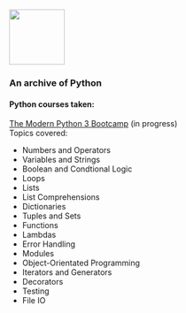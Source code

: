 # <img src="https://upload.wikimedia.org/wikipedia/commons/thumb/c/c3/Python-logo-notext.svg/1024px-Python-logo-notext.svg.png" width="100">

### An archive of Python

#### Python courses taken:

[The Modern Python 3 Bootcamp](https://www.udemy.com/the-modern-python3-bootcamp/) (in progress)</br>
Topics covered:
* Numbers and Operators
* Variables and Strings
* Boolean and Condtional Logic
* Loops
* Lists
* List Comprehensions
* Dictionaries
* Tuples and Sets
* Functions
* Lambdas
* Error Handling
* Modules
* Object-Orientated Programming
* Iterators and Generators
* Decorators
* Testing
* File IO
